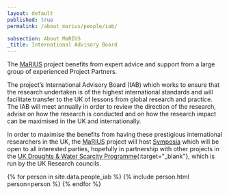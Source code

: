 ```yaml
---
layout: default
published: true
permalink: /about_marius/people/iab/

subsection: About MaRIUS
_title: International Advisory Board
---
```


The <abbr title="Managing the Risks, Impacts and Uncertainties of drought and water Scarcity">MaRIUS</abbr> project benefits from expert advice and support from a large group of experienced Project Partners.

The project’s International Advisory Board (IAB) which works to ensure that the research undertaken is of the highest international standards and will facilitate transfer to the UK of lessons from global research and practice.  The IAB will meet annually in order to review the direction of the research, advise on how the research is conducted and on how the research impact can be maximised in the UK and internationally.

In order to maximise the benefits from having these prestigious international researchers in the UK, the <abbr title="Managing the Risks, Impacts and Uncertainties of drought and water Scarcity">MaRIUS</abbr> project will host [Symposia]({{site.baseurl}}/our_work/outputs/symposia) which will be open to all interested parties, hopefully in partnership with other projects in the [UK Droughts &amp; Water Scarcity Programme](http://www.nerc.ac.uk/research/funded/programmes/droughts/){:target="_blank"}, which is run by the UK Research councils.

{% for person in site.data.people_iab %}
{% include person.html person=person %}
{% endfor %}